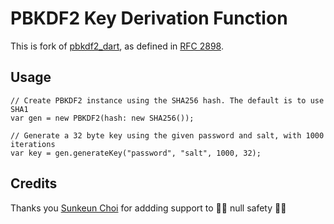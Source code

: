 # PBKDF2 Key Derivation Function

This is fork of [pbkdf2_dart](https://github.com/sunkeunchoi/pbkdf2/tree/null-safety-support), as defined in [RFC 2898](http://tools.ietf.org/html/rfc2898).

## Usage

    // Create PBKDF2 instance using the SHA256 hash. The default is to use SHA1
    var gen = new PBKDF2(hash: new SHA256());

    // Generate a 32 byte key using the given password and salt, with 1000 iterations
    var key = gen.generateKey("password", "salt", 1000, 32);

## Credits
Thanks you [Sunkeun Choi](https://github.com/sunkeunchoi) for addding support to 💪🏼 null safety 💪🏼